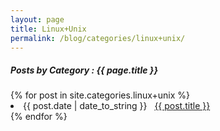 ```yaml
---
layout: page
title: Linux+Unix
permalink: /blog/categories/linux+unix/
---
```


<h5> Posts by Category : {{ page.title }} </h5>

<div class="card">
{% for post in site.categories.linux+unix %}
 <li class="category-posts"><span>{{ post.date | date_to_string }}</span> &nbsp; <a href="{{ post.url }}">{{ post.title }}</a></li>
{% endfor %}
</div>
